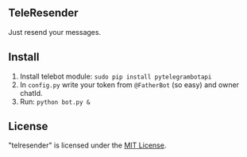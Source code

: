 ## TeleResender
Just resend your messages.

## Install
 1. Install telebot module: `sudo pip install pytelegrambotapi`
 2. In `config.py` write your token from `@FatherBot` (so easy) and owner chatId.
 3. Run: `python bot.py &`

## License
"telresender" is licensed under the [MIT License](https://github.com/bixnel/telresender/blob/master/LICENSE).
